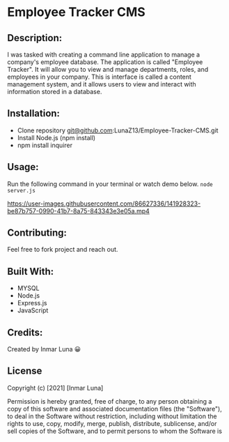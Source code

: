 # Employee Tracker CMS

## Description: 
I was tasked with creating a command line application to manage a company's employee database. The application is called "Employee Tracker". It will allow you to view and manage departments, roles, and employees in your company. This is interface is called a content management system, and it allows users to view and interact with information stored in a database.

## Installation:
* Clone repository git@github.com:LunaZ13/Employee-Tracker-CMS.git
* Install Node.js (npm install)
* npm install inquirer

## Usage:
Run the following command in your terminal or watch demo below.
`node server.js`

https://user-images.githubusercontent.com/86627336/141928323-be87b757-0990-41b7-8a75-843343e3e05a.mp4

## Contributing:
Feel free to fork project and reach out.

## Built With:
* MYSQL
* Node.js
* Express.js
* JavaScript


## Credits:
Created by Inmar Luna :grinning:

## License 

Copyright (c) [2021] [Inmar Luna]

Permission is hereby granted, free of charge, to any person obtaining a copy
of this software and associated documentation files (the "Software"), to deal
in the Software without restriction, including without limitation the rights
to use, copy, modify, merge, publish, distribute, sublicense, and/or sell
copies of the Software, and to permit persons to whom the Software is
